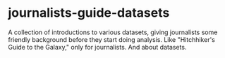 journalists-guide-datasets
==========================

A collection of introductions to various datasets, giving journalists some friendly background before they start doing analysis. Like "Hitchhiker's Guide to the Galaxy," only for journalists. And about datasets.

